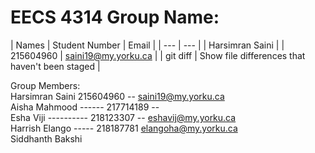 # EECS 4314 Group Name: 

| Names | Student Number | Email |
| --- | --- |
| Harsimran Saini | | 215604960 | saini19@my.yorku.ca |
| git diff | Show file differences that haven't been staged |


Group Members: <br />
Harsimran Saini 215604960 -- saini19@my.yorku.ca <br />
Aisha Mahmood ------ 217714189 -- <br />
Esha Viji ---------- 218123307 -- eshavij@my.yorku.ca <br />
Harrish Elango ----- 218187781    elangoha@my.yorku.ca <br />
Siddhanth Bakshi   <br />
